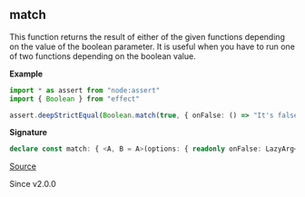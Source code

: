 ## match

This function returns the result of either of the given functions depending on the value of the boolean parameter.
It is useful when you have to run one of two functions depending on the boolean value.

**Example**

```ts
import * as assert from "node:assert"
import { Boolean } from "effect"

assert.deepStrictEqual(Boolean.match(true, { onFalse: () => "It's false!", onTrue: () => "It's true!" }), "It's true!")
```

**Signature**

```ts
declare const match: { <A, B = A>(options: { readonly onFalse: LazyArg<A>; readonly onTrue: LazyArg<B>; }): (value: boolean) => A | B; <A, B>(value: boolean, options: { readonly onFalse: LazyArg<A>; readonly onTrue: LazyArg<B>; }): A | B; }
```

[Source](https://github.com/Effect-TS/effect/tree/main/packages/effect/src/Boolean.ts#L46)

Since v2.0.0